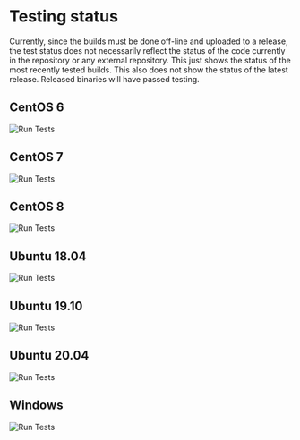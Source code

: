 Testing status
==============

Currently, since the builds must be done off-line and uploaded to a release, the
test status does not necessarily reflect the status of the code currently in the
repository or any external repository.  This just shows the status of the most
recently tested builds.  This also does not show the status of the latest release.
Released binaries will have passed testing.

CentOS 6
--------

![Run Tests](https://github.com/eslickj/idaes-ext/workflows/test_centos6/badge.svg)

CentOS 7
--------

![Run Tests](https://github.com/eslickj/idaes-ext/workflows/test_centos7/badge.svg)

CentOS 8
--------

![Run Tests](https://github.com/eslickj/idaes-ext/workflows/test_centos8/badge.svg)


Ubuntu 18.04
------------

![Run Tests](https://github.com/eslickj/idaes-ext/workflows/test_ubuntu1804/badge.svg)


Ubuntu 19.10
------------

![Run Tests](https://github.com/eslickj/idaes-ext/workflows/test_ubuntu1910/badge.svg)


Ubuntu 20.04
------------

![Run Tests](https://github.com/eslickj/idaes-ext/workflows/test_ubuntu2004/badge.svg)


Windows
-------

![Run Tests](https://github.com/eslickj/idaes-ext/workflows/test_windows/badge.svg)
